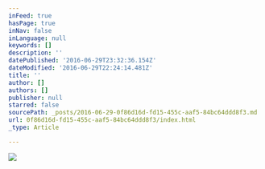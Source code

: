 ```yaml
---
inFeed: true
hasPage: true
inNav: false
inLanguage: null
keywords: []
description: ''
datePublished: '2016-06-29T23:32:36.154Z'
dateModified: '2016-06-29T22:24:14.481Z'
title: ''
author: []
authors: []
publisher: null
starred: false
sourcePath: _posts/2016-06-29-0f86d16d-fd15-455c-aaf5-84bc64ddd8f3.md
url: 0f86d16d-fd15-455c-aaf5-84bc64ddd8f3/index.html
_type: Article

---
```

![](https://the-grid-user-content.s3-us-west-2.amazonaws.com/caab782a-aaa9-4c84-9bae-d011f3190255.jpg)